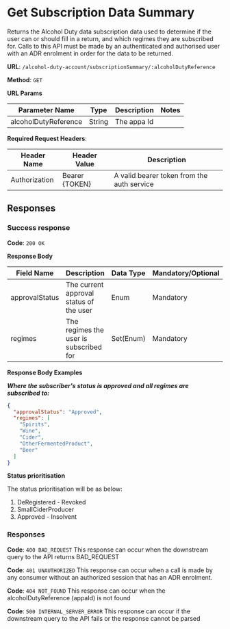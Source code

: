 # Get Subscription Data Summary


Returns the Alcohol Duty data subscription data used to determine if the user can or should fill in a return, and which regimes they are subscribed for.
Calls to this API must be made by an authenticated and authorised user with an ADR enrolment in order for the data to be returned.

**URL**: `/alcohol-duty-account/subscriptionSummary/:alcoholDutyReference`

**Method**: `GET`

**URL Params**

| Parameter Name       | Type   | Description    | Notes                     |
|----------------------|--------|----------------|---------------------------|
| alcoholDutyReference | String | The appa Id    |                           |

**Required Request Headers**:

| Header Name   | Header Value   | Description                                |
|---------------|----------------|--------------------------------------------|
| Authorization | Bearer {TOKEN} | A valid bearer token from the auth service |

## Responses

### Success response

**Code**: `200 OK`

**Response Body**

| Field Name                            | Description                             | Data Type  | Mandatory/Optional  | Notes                                                          |
|---------------------------------------|-----------------------------------------|------------|---------------------|----------------------------------------------------------------|
| approvalStatus                        | The current approval status of the user | Enum       | Mandatory           | Approved, Insolvent, DeRegistered, Revoked, SmallCiderProducer |
| regimes                               | The regimes the user is subscribed for  | Set(Enum)  | Mandatory           | Beer, Cider, Wine, Spirits, OtherFermentedProduct              |

**Response Body Examples**

***Where the subscriber's status is approved and all regimes are subscribed to:***

```json
{
  "approvalStatus": "Approved",
  "regimes": [
    "Spirits",
    "Wine",
    "Cider",
    "OtherFermentedProduct",
    "Beer"
  ]
}
```

**Status prioritisation**

The status prioritisation will be as below:

1. DeRegistered - Revoked
1. SmallCiderProducer
1. Approved - Insolvent

### Responses
**Code**: `400 BAD_REQUEST`
This response can occur when the downstream query to the API returns BAD_REQUEST

**Code**: `401 UNAUTHORIZED`
This response can occur when a call is made by any consumer without an authorized session that has an ADR enrolment.

**Code**: `404 NOT_FOUND`
This response can occur when the alcoholDutyReference (appaId) is not found

**Code**: `500 INTERNAL_SERVER_ERROR`
This response can occur if the downstream query to the API fails or the response cannot be parsed